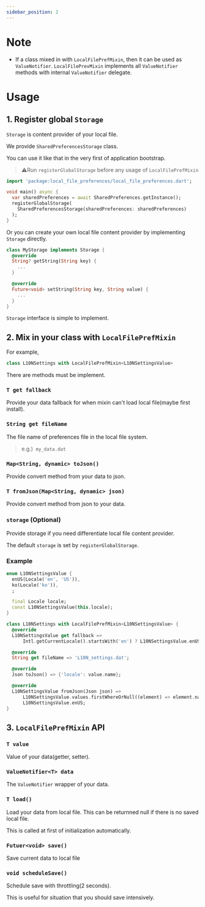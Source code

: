 ```yaml
---
sidebar_position: 2
---
```


# Note

- If a class mixed in with `LocalFilePrefMixin`, then it can be used as `ValueNotifier`. `LocalFilePrevMixin` implements all `ValueNotifier` methods with internal `ValueNotifier` delegate.

# Usage

## 1. Register global `Storage`

`Storage` is content provider of your local file.

We provide `SharedPreferencesStorage` class.

You can use it like that in the very first of application bootstrap.

> ⚠️Run `registerGlobalStorage` before any usage of `LocalFilePrefMixin`

```dart
import 'package:local_file_preferences/local_file_preferences.dart';

void main() async {
  var sharedPreferences = await SharedPreferences.getInstance();
  registerGlobalStorage(
    SharedPreferencesStorage(sharedPreferences: sharedPreferences)
  );
}
```

Or you can create your own local file content provider by implementing `Storage` directly.

```dart
class MyStorage implements Storage {
  @override
  String? getString(String key) {
    ...
  }

  @override
  Future<void> setString(String key, String value) {
    ...
  }
}
```

`Storage` interface is simple to implement.

## 2. Mix in your class with `LocalFilePrefMixin`

For example,

```dart
class L10NSettings with LocalFilePrefMixin<L10NSettingsValue>
```

There are methods must be implement.

### `T get fallback`

Provide your data fallback for when mixin can't load local file(maybe first install).

### `String get fileName`

The file name of preferences file in the local file system.

> e.g.)` my_data.dat`

### `Map<String, dynamic> toJson()`

Provide convert method from your data to json.

### `T fromJson(Map<String, dynamic> json)`

Provide convert method from json to your data. 

### `storage` (Optional)

Provide storage if you need differentiate local file content provider.

The default `storage` is set by `registerGlobalStorage`.

### Example

```dart
enum L10NSettingsValue {
  enUS(Locale('en', 'US')),
  ko(Locale('ko')),
  ;

  final Locale locale;
  const L10NSettingsValue(this.locale);
}

class L10NSettings with LocalFilePrefMixin<L10NSettingsValue> {
  @override
  L10NSettingsValue get fallback =>
      Intl.getCurrentLocale().startsWith('en') ? L10NSettingsValue.enUS : L10NSettingsValue.ko;

  @override
  String get fileName => 'L10N_settings.dat';

  @override
  Json toJson() => {'locale': value.name};

  @override
  L10NSettingsValue fromJson(Json json) =>
      L10NSettingsValue.values.firstWhereOrNull((element) => element.name == json['locale']) ??
      L10NSettingsValue.enUS;
}

```

## 3. `LocalFilePrefMixin` API

### `T value`

Value of your data(getter, setter).

### `ValueNotifier<T> data`

The `ValueNotifier` wrapper of your data.



### `T load()`

Load your data from local file. This can be returnned null if there is no saved local file.

This is called at first of initialization automatically.

### `Futuer<void> save()`

Save current data to local file

### `void scheduleSave()`

Schedule save with throttling(2 seconds).

This is useful for situation that you should save intensively.